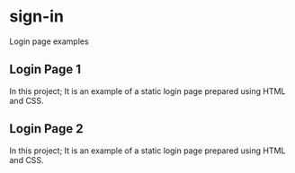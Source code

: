 # sign-in
Login page examples

## Login Page 1
In this project; It is an example of a static login page prepared using HTML and CSS.

## Login Page 2
In this project; It is an example of a static login page prepared using HTML and CSS.
